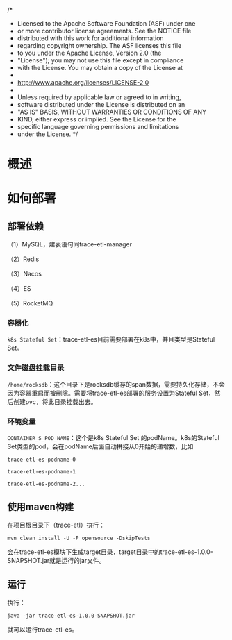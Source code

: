 /*
 * Licensed to the Apache Software Foundation (ASF) under one
 * or more contributor license agreements.  See the NOTICE file
 * distributed with this work for additional information
 * regarding copyright ownership.  The ASF licenses this file
 * to you under the Apache License, Version 2.0 (the
 * "License"); you may not use this file except in compliance
 * with the License.  You may obtain a copy of the License at
 *
 *   http://www.apache.org/licenses/LICENSE-2.0
 *
 * Unless required by applicable law or agreed to in writing,
 * software distributed under the License is distributed on an
 * "AS IS" BASIS, WITHOUT WARRANTIES OR CONDITIONS OF ANY
 * KIND, either express or implied.  See the License for the
 * specific language governing permissions and limitations
 * under the License.
 */

# 概述
# 如何部署
## 部署依赖
（1）MySQL，建表语句同trace-etl-manager

（2）Redis

（3）Nacos

（4）ES

（5）RocketMQ

### 容器化
`k8s Stateful Set`：trace-etl-es目前需要部署在k8s中，并且类型是Stateful Set。

### 文件磁盘挂载目录

`/home/rocksdb`：这个目录下是rocksdb缓存的span数据，需要持久化存储，不会因为容器重启而被删除。需要将trace-etl-es部署的服务设置为Stateful Set，然后创建pvc，将此目录挂载出去。

### 环境变量

`CONTAINER_S_POD_NAME`：这个是k8s Stateful Set 的podName。k8s的Stateful Set类型的pod，会在podName后面自动拼接从0开始的递增数，比如

`trace-etl-es-podname-0`

`trace-etl-es-podname-1`

`trace-etl-es-podname-2...`

## 使用maven构建
在项目根目录下（trace-etl）执行：

`mvn clean install -U -P opensource -DskipTests`

会在trace-etl-es模块下生成target目录，target目录中的trace-etl-es-1.0.0-SNAPSHOT.jar就是运行的jar文件。
## 运行
执行：

`java -jar trace-etl-es-1.0.0-SNAPSHOT.jar`

就可以运行trace-etl-es。